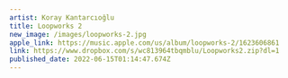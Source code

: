 ```yaml
---
artist: Koray Kantarcıoğlu
title: Loopworks 2
new_image: /images/loopworks-2.jpg
apple_link: https://music.apple.com/us/album/loopworks-2/1623606861
link: https://www.dropbox.com/s/wc813964tbqmblu/Loopworks2.zip?dl=1
published_date: 2022-06-15T01:14:47.674Z
---
```

